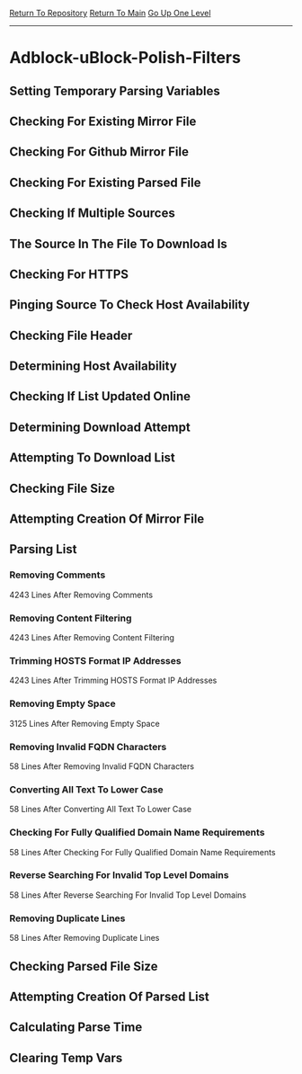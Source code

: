 [Return To Repository](https://github.com/deathbybandaid/piholeparser/)
[Return To Main](https://github.com/deathbybandaid/piholeparser/blob/master/RecentRunLogs/Mainlog.md)
[Go Up One Level](https://github.com/deathbybandaid/piholeparser/blob/master/RecentRunLogs/TopLevelScripts/30-Processing-External-Blacklists.md)
____________________________________
# Adblock-uBlock-Polish-Filters
## Setting Temporary Parsing Variables
## Checking For Existing Mirror File
## Checking For Github Mirror File
## Checking For Existing Parsed File
## Checking If Multiple Sources
## The Source In The File To Download Is
## Checking For HTTPS
## Pinging Source To Check Host Availability
## Checking File Header
## Determining Host Availability
## Checking If List Updated Online
## Determining Download Attempt
## Attempting To Download List
## Checking File Size
## Attempting Creation Of Mirror File
## Parsing List
### Removing Comments
4243 Lines After Removing Comments
### Removing Content Filtering
4243 Lines After Removing Content Filtering
### Trimming HOSTS Format IP Addresses
4243 Lines After Trimming HOSTS Format IP Addresses
### Removing Empty Space
3125 Lines After Removing Empty Space
### Removing Invalid FQDN Characters
58 Lines After Removing Invalid FQDN Characters
### Converting All Text To Lower Case
58 Lines After Converting All Text To Lower Case
### Checking For Fully Qualified Domain Name Requirements
58 Lines After Checking For Fully Qualified Domain Name Requirements
### Reverse Searching For Invalid Top Level Domains
58 Lines After Reverse Searching For Invalid Top Level Domains
### Removing Duplicate Lines
58 Lines After Removing Duplicate Lines
## Checking Parsed File Size
## Attempting Creation Of Parsed List
## Calculating Parse Time
## Clearing Temp Vars
